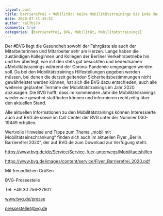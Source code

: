 ```yaml
---
layout: post
title: barrierefrei + Mobilität: Keine Mobilitätstrainings bis Ende des Jahres, aus BVG
date: 2020-07-31 19:52
author: ralfbj70
comments: true
categories: [barrierefrei, BVG, Mobilität, Mobilitätstrainings]
---
```

<p style="font-weight: 400;">Der #BVG liegt die Gesundheit sowohl der Fahrgäste als auch der Mitarbeiterinnen und Mitarbeiter sehr am Herzen. Lange haben die zuständigen Kolleginnen und Kollegen der Berliner Verkehrsbetriebe hin und her überlegt, wie mit den stets gut besuchten und bedeutsamen #Mobilitätstrainings während der Corona-Pandemie umgegangen werden soll. Da bei den Mobilitätstrainings Hilfestellungen gegeben werden müssen, bei denen die derzeit geltenden Sicherheitsbestimmungen nicht gewährleistet werden können, hat sich die BVG dazu entschieden, auch alle weiteren geplanten Termine der Mobilitätstrainings im Jahr 2020 abzusagen. Die BVG hofft, dass im kommenden Jahr die Mobilitätstrainings wieder wie gewohnt stattfinden können und informieren rechtzeitig über den aktuellen Stand.</p>
<p style="font-weight: 400;">Alle aktuellen Informationen zu den Mobilitätstrainings können Interessierte auch auf BVG.de sowie im Call Center der BVG unter der Nummer 030-19449 erhalten.</p>
<p style="font-weight: 400;">Wertvolle Hinweise und Tipps zum Thema „mobil mit Mobilitätseinschränkung“ finden sich auch im aktuellen Flyer „Berlin. Barrierefrei 2020“, der auf BVG.de zum Download zur Verfügung steht.</p>
<p style="font-weight: 400;"></p>
<p style="font-weight: 400;"><a href="https://www.bvg.de/de/Service/Service-fuer-unterwegs/Mobilitaetshilfen" data-saferedirecturl="https://www.google.com/url?q=https://www.bvg.de/de/Service/Service-fuer-unterwegs/Mobilitaetshilfen&amp;source=gmail&amp;ust=1596523530596000&amp;usg=AFQjCNEbcCxoM70DNT0sKJt3FEJFIU_pPg">https://www.bvg.de/de/Service/Service-fuer-unterwegs/Mobilitaetshilfen</a></p>
<p style="font-weight: 400;"><a href="https://www.bvg.de/images/content/service/Flyer_Barrierefrei_2020.pdf" data-saferedirecturl="https://www.google.com/url?q=https://www.bvg.de/images/content/service/Flyer_Barrierefrei_2020.pdf&amp;source=gmail&amp;ust=1596523530596000&amp;usg=AFQjCNHsI1_qKUwClzW4NKa-SvTYejf9hA">https://www.bvg.de/images/content/service/Flyer_Barrierefrei_2020.pdf</a></p>
<p style="font-weight: 400;"></p>
<p style="font-weight: 400;">Mit freundlichen Grüßen</p>
<p style="font-weight: 400;">BVG-Pressestelle</p>
<p style="font-weight: 400;">Tel. +49 30 256-27901</p>
<p style="font-weight: 400;"><a href="http://www.bvg.de/presse" data-saferedirecturl="https://www.google.com/url?q=http://www.bvg.de/presse&amp;source=gmail&amp;ust=1596523530596000&amp;usg=AFQjCNF35FA2gKBzohDKfDnLytaevFp9kg">www.bvg.de/presse</a></p>
<p style="font-weight: 400;"><a href="mailto:pressestelle@bvg.de">pressestelle@bvg.de</a></p>
